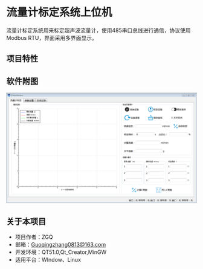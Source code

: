 # 流量计标定系统上位机

流量计标定系统用来标定超声波流量计，使用485串口总线进行通信，协议使用Modbus RTU，界面采用多界面显示。

## 项目特性

## 软件附图
![FlowCalibration](https://github.com/ZhangYiXiSucceed/FlowCalibration/blob/master/IMG/FlowCalibration.png)
## 关于本项目
+ 项目作者：ZGQ
+ 邮箱：Guoqingzhang0813@163.com
+ 开发环境：QT51.0,Qt_Creator,MinGW
+ 适用平台：WIndow、Linux

